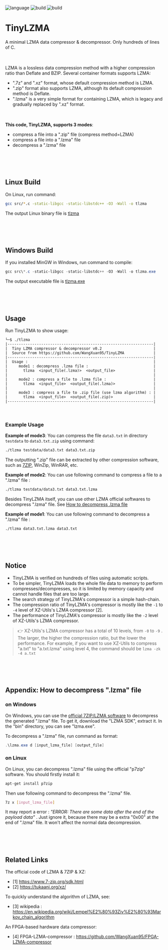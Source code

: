  ![language](https://img.shields.io/badge/language-C-green.svg) ![build](https://img.shields.io/badge/build-Windows-blue.svg) ![build](https://img.shields.io/badge/build-linux-FF1010.svg)

TinyLZMA
===========================

A minimal LZMA data compressor & decompressor. Only hundreds of lines of C.

　

LZMA is a lossless data compression method with a higher compression ratio than Deflate and BZIP. Several container formats supports LZMA:

- ".7z" and ".xz" format, whose default compression method is LZMA.
- ".zip" format also supports LZMA, although its default compression method is Deflate.
- ".lzma" is a very simple format for containing LZMA, which is legacy and gradually replaced by ".xz" format.

　

**This code, TinyLZMA, supports 3 modes**:

- compress a file into a ".zip" file (compress method=LZMA)
- compress a file into a ".lzma" file
- decompress a ".lzma" file

　

　

## Linux Build

On Linux, run command:

```bash
gcc src/*.c -static-libgcc -static-libstdc++ -O3 -Wall -o tlzma
```

The output Linux binary file is [tlzma](./tlzma)

　

　

## Windows Build

If you installed MinGW in Windows, run command to compile:

```powershell
gcc src\*.c -static-libgcc -static-libstdc++ -O3 -Wall -o tlzma.exe
```

The output executable file is [tlzma.exe](./tlzma.exe)

　

　

## Usage

Run TinyLZMA to show usage:

```
└─$ ./tlzma
|-----------------------------------------------------------------|
|  Tiny LZMA compressor & decompressor v0.2                       |
|  Source from https://github.com/WangXuan95/TinyLZMA             |
|-----------------------------------------------------------------|
|  Usage :                                                        |
|     mode1 : decompress .lzma file :                             |
|       tlzma  <input_file(.lzma)>  <output_file>                 |
|                                                                 |
|     mode2 : compress a file to .lzma file :                     |
|       tlzma  <input_file>  <output_file(.lzma)>                 |
|                                                                 |
|     mode3 : compress a file to .zip file (use lzma algorithm) : |
|       tlzma  <input_file>  <output_file(.zip)>                  |
|-----------------------------------------------------------------|
```

　

### Example Usage

**Example of mode3**: You can compress the file `data3.txt` in directory `testdata` to `data3.txt.zip` using command:

```bash
./tlzma testdata/data3.txt data3.txt.zip
```

The outputting ".zip" file can be extracted by other compression software, such as [7ZIP](https://www.7-zip.org), WinZip, WinRAR, etc.

**Example of mode2**: You can use following command to compress a file to a ".lzma" file :

```bash
./tlzma testdata/data3.txt data3.txt.lzma
```

Besides TinyLZMA itself, you can use other LZMA official softwares to decompress ".lzma" file. See [How to decompress .lzma file](#dec_en)

**Example of mode1**: You can use following command to decompress a ".lzma" file :

```bash
./tlzma data3.txt.lzma data3.txt
```

　

　

## Notice

- TinyLZMA is verified on hundreds of files using automatic scripts.
- To be simpler, TinyLZMA loads the whole file data to memory to perform compresses/decompresses, so it is limited by memory capacity and cannot handle files that are too large.
- The search strategy of TinyLZMA's compressor is a simple hash-chain.
- The compression ratio of TinyLZMA's compressor is mostly like the `-1` to `-4` level of XZ-Utils's LZMA compressor [2]. 
- The performance of TinyLZMA's compressor is mostly like the `-2` level of XZ-Utils's LZMA compressor. 

> :point_right: XZ-Utils's LZMA compressor has a total of 10 levels, from `-0` to `-9` . The larger, the higher the compression ratio, but the lower the performance. For example, if you want to use XZ-Utils to compress "a.txt" to "a.txt.lzma" using level 4, the command should be `lzma -zk -4 a.txt`

　

　

## <span id="dec_en">Appendix: How to decompress ".lzma" file</span>

### on Windows

On Windows, you can use the [official 7ZIP/LZMA software](https://www.7-zip.org/sdk.html) to decompress the generated ".lzma" file. To get it, download the "LZMA SDK", extract it. In the "bin" directory, you can see "lzma.exe".

To decompress a ".lzma" file, run command as format:

```powershell
.\lzma.exe d [input_lzma_file] [output_file]
```

### on Linux

On Linux, you can decompress ".lzma" file using the official "p7zip" software. You should firstly install it:

```bash
apt-get install p7zip
```

Then use following command to decompress the ".lzma" file.

```bash
7z x [input_lzma_file]
```

It may report a error : *"ERROR: There are some data after the end of the payload data"* . Just ignore it, because there may be a extra "0x00" at the end of ".lzma" file. It won't affect the normal data decompression.

　

　

## Related Links

The official code of LZMA & 7ZIP & XZ:

- [1]  https://www.7-zip.org/sdk.html
- [2]  https://tukaani.org/xz/

To quickly understand the algorithm of LZMA, see:

- [3]  wikipedia : https://en.wikipedia.org/wiki/Lempel%E2%80%93Ziv%E2%80%93Markov_chain_algorithm

An FPGA-based hardware data compressor:

- [4]  FPGA-LZMA-compressor : https://github.com/WangXuan95/FPGA-LZMA-compressor
